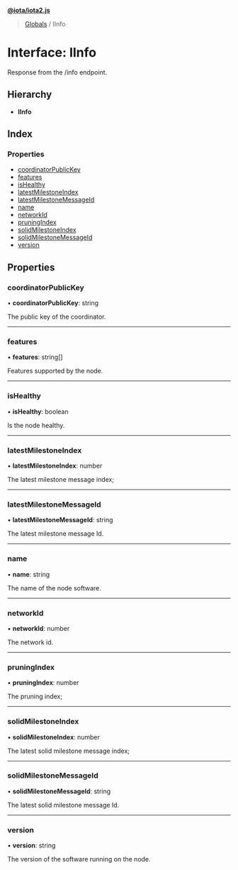 **[@iota/iota2.js](../README.md)**

> [Globals](../README.md) / IInfo

# Interface: IInfo

Response from the /info endpoint.

## Hierarchy

* **IInfo**

## Index

### Properties

* [coordinatorPublicKey](iinfo.md#coordinatorpublickey)
* [features](iinfo.md#features)
* [isHealthy](iinfo.md#ishealthy)
* [latestMilestoneIndex](iinfo.md#latestmilestoneindex)
* [latestMilestoneMessageId](iinfo.md#latestmilestonemessageid)
* [name](iinfo.md#name)
* [networkId](iinfo.md#networkid)
* [pruningIndex](iinfo.md#pruningindex)
* [solidMilestoneIndex](iinfo.md#solidmilestoneindex)
* [solidMilestoneMessageId](iinfo.md#solidmilestonemessageid)
* [version](iinfo.md#version)

## Properties

### coordinatorPublicKey

•  **coordinatorPublicKey**: string

The public key of the coordinator.

___

### features

•  **features**: string[]

Features supported by the node.

___

### isHealthy

•  **isHealthy**: boolean

Is the node healthy.

___

### latestMilestoneIndex

•  **latestMilestoneIndex**: number

The latest milestone message index;

___

### latestMilestoneMessageId

•  **latestMilestoneMessageId**: string

The latest milestone message Id.

___

### name

•  **name**: string

The name of the node software.

___

### networkId

•  **networkId**: number

The network id.

___

### pruningIndex

•  **pruningIndex**: number

The pruning index;

___

### solidMilestoneIndex

•  **solidMilestoneIndex**: number

The latest solid milestone message index;

___

### solidMilestoneMessageId

•  **solidMilestoneMessageId**: string

The latest solid milestone message Id.

___

### version

•  **version**: string

The version of the software running on the node.
